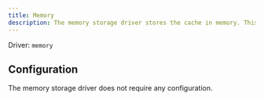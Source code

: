 ```yaml
---
title: Memory
description: The memory storage driver stores the cache in memory. This is useful for testing and development purposes but should not be used in production.
---
```


Driver: `memory`

## Configuration

The memory storage driver does not require any configuration.
